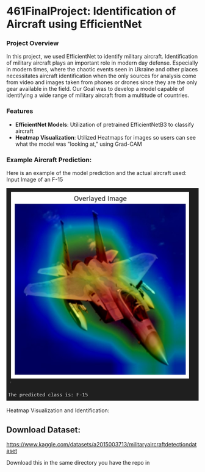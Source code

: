 # 461FinalProject: Identification of Aircraft using EfficientNet

### Project Overview
In this project, we used EfficientNet to identify military aircraft. Identification of military aircraft plays an important role in modern day defense. Especially in modern times, where the chaotic events seen in Ukraine and other places necessitates aircraft identification when the only sources for analysis come from video and images taken from phones or drones since they are the only gear available in the field. Our Goal was to develop a model capable of identifying a wide range of military aircraft from a multitude of countries.

### Features
* **EfficientNet Models**: Utilization of pretrained EfficientNetB3 to classify aircraft
* **Heatmap Visualization**: Utilized Heatmaps for images so users can see what the model was "looking at," using Grad-CAM



### Example Aircraft Prediction:
Here is an example of the model prediction and the actual aircraft used:
Input Image of an F-15

![alt text](https://github.com/Jquijioc/461FinalProject/blob/main/GithubF15.jpg)

Heatmap Visualization and Identification:



## Download Dataset:
https://www.kaggle.com/datasets/a2015003713/militaryaircraftdetectiondataset

Download this in the same directory you have the repo in
